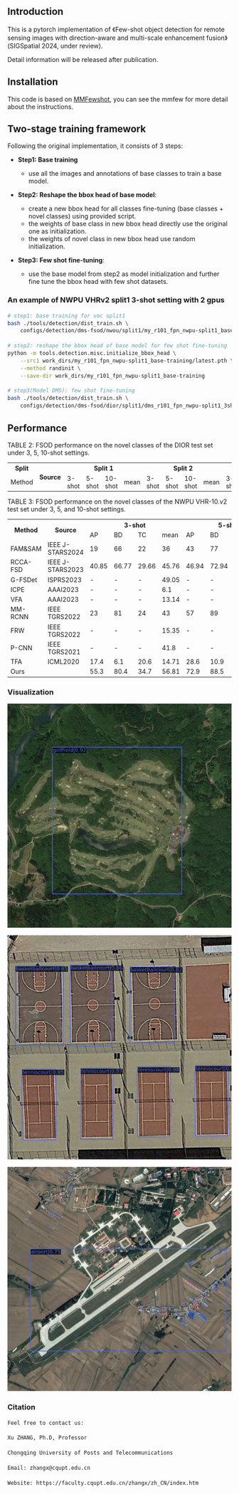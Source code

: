 ## Introduction

This is a pytorch implementation of 《Few-shot object detection for remote sensing images with direction-aware and multi-scale enhancement fusion》(SIGSpatial 2024, under review).

Detail information will be released after publication.

## Installation
This code is based on [MMFewshot](https://github.com/open-mmlab/mmfewshot), you can see the mmfew for more detail about the instructions.


## Two-stage training framework


 Following the original implementation, it consists of 3 steps:
- **Step1: Base training**
   - use all the images and annotations of base classes to train a base model.

- **Step2: Reshape the bbox head of base model**:
   - create a new bbox head for all classes fine-tuning (base classes + novel classes) using provided script.
   - the weights of base class in new bbox head directly use the original one as initialization.
   - the weights of novel class in new bbox head use random initialization.

- **Step3: Few shot fine-tuning**:
   - use the base model from step2 as model initialization and further fine tune the bbox head with few shot datasets.


### An example of NWPU VHRv2 split1 3-shot setting with 2 gpus

```bash
# step1: base training for voc split1
bash ./tools/detection/dist_train.sh \
    configs/detection/dms-fsod/nwou/split1/my_r101_fpn_nwpu-split1_base-training.py 2

# step2: reshape the bbox head of base model for few shot fine-tuning
python -m tools.detection.misc.initialize_bbox_head \
    --src1 work_dirs/my_r101_fpn_nwpu-split1_base-training/latest.pth \
    --method randinit \
    --save-dir work_dirs/my_r101_fpn_nwpu-split1_base-training

# step3(Model DMS): few shot fine-tuning
bash ./tools/detection/dist_train.sh \
    configs/detection/dms-fsod/dior/split1/dms_r101_fpn_nwpu-split1_3shot-fine-tuning.py 2
```

## Performance

TABLE 2: FSOD performance on the novel classes of the DIOR test set under 3, 5, 10-shot settings.
<table style="width:100%;">
  <tr>
    <th rowspan="1">Split</th>
    <th rowspan="2">Source</th>
    <th colspan="4">Split 1</th>
    <th colspan="4">Split 2</th>
    <th colspan="4">Split 3</th>
    <th colspan="4">Split 4</th>
  </tr>
  <tr>
    <td>Method</td>
    <td>3-shot</td>
    <td>5-shot</td>
    <td>10-shot</td>
    <td>mean</td>
    <td>3-shot</td>
    <td>5-shot</td>
    <td>10-shot</td>
    <td>mean</td>
    <td>3-shot</td>
    <td>5-shot</td>
    <td>10-shot</td>
    <td>mean</td>
   <td>3-shot</td>
    <td>5-shot</td>
    <td>10-shot</td>
    <td>mean</td>
  </tr>
  
</table>

TABLE 3: FSOD performance on the novel classes of the NWPU VHR-10.v2 test set under 3, 5, and 10-shot settings.
<table style="width:100%;">
  <tr>
    <th rowspan="2">Method</th>
    <th rowspan="2">Source</th>
    <th colspan="4">3-shot</th>
    <th colspan="4">5-shot</th>
    <th colspan="4">10-shot</th>
  </tr>
  <tr>
    <td>AP</td>
    <td>BD</td>
    <td>TC</td>
    <td>mean</td>
    <td>AP</td>
    <td>BD</td>
    <td>TC</td>
    <td>mean</td>
    <td>AP</td>
    <td>BD</td>
    <td>TC</td>
    <td>mean</td>
  </tr>
  <tr>
    <td>FAM&SAM</td>
    <td>IEEE J-STARS2024</td>
    <td>19</td>
    <td>66</td>
    <td>22</td>
    <td>36</td>
    <td>43</td>
    <td>77</td>
    <td>37</td>
    <td>52</td>
    <td>56</td>
    <td>83</td>
    <td>57</td>
    <td>65</td>
  </tr>
  <tr>
    <td>RCCA-FSD</td>
    <td>IEEE J-STARS2023</td>
    <td>40.85</td>
    <td>66.77</td>
    <td>29.66</td>
    <td>45.76</td>
    <td>46.94</td>
    <td>72.94</td>
    <td>37.5</td>
    <td>52.46</td>
    <td>49.24</td>
    <td>71.8</td>
    <td>42.22</td>
    <td>54.42</td>
  </tr>
  <tr>
    <td>G-FSDet</td>
    <td>ISPRS2023</td>
    <td>-</td>
    <td>-</td>
    <td>-</td>
    <td>49.05</td>
    <td>-</td>
    <td>-</td>
    <td>-</td>
    <td>56.1</td>
    <td>-</td>
    <td>-</td>
    <td>-</td>
    <td>71.82</td>
  </tr>
   <tr>
    <td>ICPE</td>
    <td>AAAI2023</td>
    <td>-</td>
    <td>-</td>
    <td>-</td>
    <td>6.1</td>
    <td>-</td>
    <td>-</td>
    <td>-</td>
    <td>9.1</td>
    <td>-</td>
    <td>-</td>
    <td>-</td>
    <td>12.0</td>
  </tr>
   <tr>
    <td>VFA</td>
    <td>AAAI2023</td>
    <td>-</td>
    <td>-</td>
    <td>-</td>
    <td>13.14</td>
    <td>-</td>
    <td>-</td>
    <td>-</td>
    <td>15.08</td>
    <td>-</td>
    <td>-</td>
    <td>-</td>
    <td>13.89</td>
  </tr>
   <tr>
    <td>MM-RCNN</td>
    <td>IEEE TGRS2022</td>
    <td>23</td>
    <td>81</td>
    <td>24</td>
    <td>43</td>
    <td>57</td>
    <td>89</td>
    <td>21</td>
    <td>56</td>
    <td>63</td>
    <td>90</td>
    <td>51</td>
    <td>68</td>
  </tr>
   <tr>
    <td>FRW</td>
    <td>IEEE TGRS2022</td>
    <td>-</td>
    <td>-</td>
    <td>-</td>
    <td>15.35</td>
    <td>-</td>
    <td>-</td>
    <td>-</td>
    <td>16.24</td>
    <td>-</td>
    <td>-</td>
    <td>-</td>
    <td>24</td>
  </tr>
   <tr>
    <td>P-CNN</td>
    <td>IEEE TGRS2021</td>
    <td>-</td>
    <td>-</td>
    <td>-</td>
    <td>41.8</td>
    <td>-</td>
    <td>-</td>
    <td>-</td>
    <td>49.17</td>
    <td>-</td>
    <td>-</td>
    <td>-</td>
    <td>63.29</td>
  </tr>
   <tr>
    <td>TFA</td>
    <td>ICML2020</td>
    <td>17.4</td>
    <td>6.1</td>
    <td>20.6</td>
    <td>14.71</td>
    <td>28.6</td>
    <td>10.9</td>
    <td>20.1</td>
    <td>19.88</td>
    <td>34.2</td>
    <td>12.6</td>
    <td>21.0</td>
    <td>22.61</td>
  </tr>
   <tr>
    <td>Ours</td>
    <td></td>
    <td>55.3</td>
    <td>80.4</td>
    <td>34.7</td>
    <td>56.81</td>
    <td>72.9</td>
    <td>88.5</td>
    <td>40.1</td>
    <td>67.18</td>
    <td>84.0</td>
    <td>90.0</td>
    <td>46.8</td>
    <td>73.61</td>
  </tr>
</table>

### Visualization
<p align="center">
  <img src="https://github.com/CQRhinoZ/DAMSE/blob/main/Vis_20873.jpg">
</p>
<p align="center">
  <img src="https://github.com/CQRhinoZ/DAMSE/blob/main/Vis_11739.jpg">
</p>
<p align="center">
  <img src="https://github.com/CQRhinoZ/DAMSE/blob/main/Vis_20432.jpg">
</p>


### Citation
```bash
Feel free to contact us:

Xu ZHANG, Ph.D, Professor

Chongqing University of Posts and Telecommunications

Email: zhangx@cqupt.edu.cn

Website: https://faculty.cqupt.edu.cn/zhangx/zh_CN/index.htm
